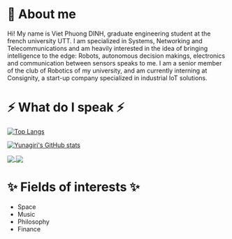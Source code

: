 
<!--
**Yunagiri/Yunagiri** is a ✨ _special_ ✨ repository because its `README.md` (this file) appears on your GitHub profile.

Here are some ideas to get you started:

- 🔭 I’m currently working on ...
- 🌱 I’m currently learning ...
- 👯 I’m looking to collaborate on ...
- 🤔 I’m looking for help with ...
- 💬 Ask me about ...
- 📫 How to reach me: ...
- 😄 Pronouns: ...
- ⚡ Fun fact: ...
-->



# 💬 About me 

Hi! My name is Viet Phuong DINH, graduate engineering student at the french university UTT. I am specialized in Systems, Networking and Telecommunications and am heavily interested in the idea of bringing intelligence to the edge: Robots, autonomous decision makings, electronics and communication between sensors speaks to me. I am a senior member of the club of Robotics of my university, and am currently interning at Consignity, a start-up company specialized in industrial IoT solutions.


# ⚡ What do I speak ⚡

[![Top Langs](https://github-readme-stats.vercel.app/api/top-langs/?username=Yunagiri&theme=tokyonight&count_private=true&layout=compact)](https://github.com/anuraghazra/github-readme-stats)

[![Yunagiri's GitHub stats](https://github-readme-stats.vercel.app/api?username=Yunagiri&count_private=true&theme=tokyonight&show_icons=true)](https://github.com/anuraghazra/github-readme-stats)

<a href="https://github.com/anuraghazra/github-readme-stats">
  <img align="center" src="[![Top Langs](https://github-readme-stats.vercel.app/api/top-langs/?username=Yunagiri&theme=tokyonight&count_private=true&layout=compact)](https://github.com/anuraghazra/github-readme-stats)" />
</a>
<a href="https://github.com/anuraghazra/convoychat">
  <img align="center" src="[![Yunagiri's GitHub stats](https://github-readme-stats.vercel.app/api?username=Yunagiri&count_private=true&theme=tokyonight&show_icons=true)](https://github.com/anuraghazra/github-readme-stats)" />
</a>

# ✨ Fields of interests ✨

- Space
- Music
- Philosophy
- Finance
